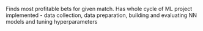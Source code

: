 Finds most profitable bets for given match. Has whole cycle of ML project implemented - data collection, data preparation, building and evaluating NN models and tuning hyperparameters
